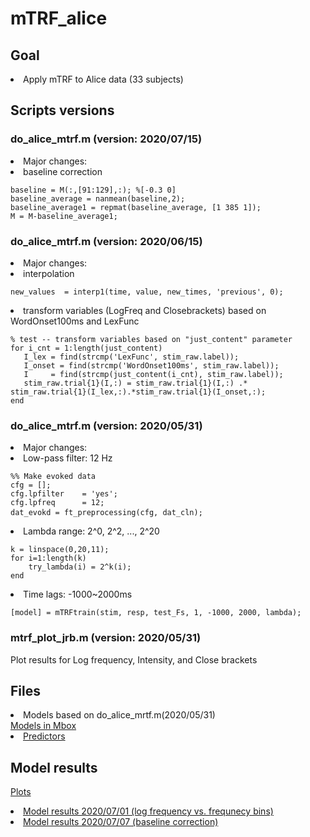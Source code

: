 # mTRF_alice

## Goal 
<li> Apply mTRF to Alice data (33 subjects)

## Scripts versions
### do_alice_mtrf.m (version: 2020/07/15)
<li> Major changes: </li>
<li> baseline correction </li>
<pre><code>baseline = M(:,[91:129],:); %[-0.3 0]
baseline_average = nanmean(baseline,2);
baseline_average1 = repmat(baseline_average, [1 385 1]);
M = M-baseline_average1;</code></pre> 

### do_alice_mtrf.m (version: 2020/06/15)
<li> Major changes: </li>
<li> interpolation </li>
<pre><code>new_values  = interp1(time, value, new_times, 'previous', 0);</code></pre>
<li> transform variables (LogFreq and Closebrackets) based on WordOnset100ms and LexFunc </li>
<pre><code>% test -- transform variables based on "just_content" parameter
for i_cnt = 1:length(just_content)
   I_lex = find(strcmp('LexFunc', stim_raw.label));
   I_onset = find(strcmp('WordOnset100ms', stim_raw.label));
   I     = find(strcmp(just_content(i_cnt), stim_raw.label));
   stim_raw.trial{1}(I,:) = stim_raw.trial{1}(I,:) .* stim_raw.trial{1}(I_lex,:).*stim_raw.trial{1}(I_onset,:);
end</code></pre>

### do_alice_mtrf.m (version: 2020/05/31)
<li> Major changes: </li>
<li> Low-pass filter: 12 Hz </li>
<pre><code>%% Make evoked data
cfg = [];
cfg.lpfilter    = 'yes';
cfg.lpfreq      = 12;
dat_evokd = ft_preprocessing(cfg, dat_cln); </code> </pre>
<li> Lambda range: 2^0, 2^2, ..., 2^20 </li>
<pre><code>k = linspace(0,20,11);
for i=1:length(k)
    try_lambda(i) = 2^k(i);
end</code></pre>
<li> Time lags: -1000~2000ms </li>
<pre><code>[model] = mTRFtrain(stim, resp, test_Fs, 1, -1000, 2000, lambda);</code></pre>

### mtrf_plot_jrb.m (version: 2020/05/31)
Plot results for Log frequency, Intensity, and Close brackets

## Files 
<li>Models based on do_alice_mrtf.m(2020/05/31)</li>
<a href="https://umich.box.com/s/tbxxkr33rnx7hxifh4zrlagwuq2t3r0f" > Models in Mbox</a> 
<li> <a href="https://umich.box.com/s/tw206e6kid6pj6og5vgsrkhdroihvlmb" > Predictors</a> </li>

## Model results
<a href="https://docs.google.com/document/d/19UscK-aBd9DBrC2d08MNdrNf46zX557kOHEIKHxp_uQ/edit?usp=sharing" > Plots</a>
<li> <a href= "https://docs.google.com/presentation/d/1ksen6Z7AjV4sGlXhzdczhrRMcbfHzUM_n95v5T1ZtuY/edit?usp=sharing"> Model results 2020/07/01 (log frequency vs. frequnecy bins)</a> </li>
<li> <a href= "https://docs.google.com/presentation/d/1AyeqNDTFWX9w-bKPvfFp32O2WdFZSkCLJI9JxGzhxi8/edit?usp=sharing"> Model results 2020/07/07 (baseline correction)</a> </li>
